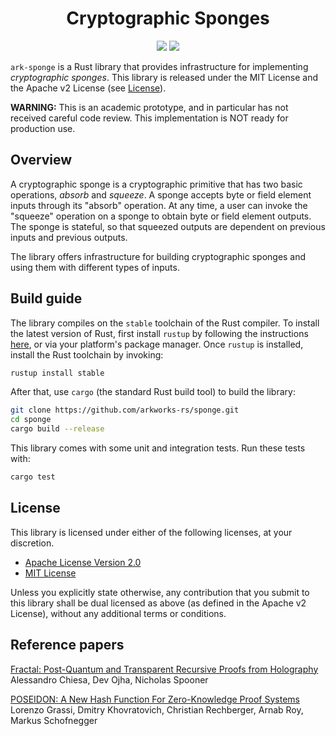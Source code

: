<h1 align="center">Cryptographic Sponges</h1>

<p align="center">
    <a href="https://github.com/arkworks-rs/sponge/blob/master/LICENSE-APACHE">
        <img src="https://img.shields.io/badge/license-APACHE-blue.svg"></a>
    <a href="https://github.com/arkworks-rs/sponge/blob/master/LICENSE-MIT">
        <img src="https://img.shields.io/badge/license-MIT-blue.svg"></a>
</p>

`ark-sponge` is a Rust library that provides infrastructure for implementing 
*cryptographic sponges*. This library is released under the MIT License
and the Apache v2 License (see [License](#license)).

**WARNING:** This is an academic prototype, and in particular has not received careful code review.
This implementation is NOT ready for production use.

## Overview

A cryptographic sponge is a cryptographic primitive that has two basic operations, *absorb* and *squeeze*. A sponge
accepts byte or field element inputs through its "absorb" operation. At any time, a user can invoke the "squeeze" operation on a sponge to obtain byte or field
element outputs. The sponge is stateful, so that squeezed outputs are dependent on previous inputs and previous outputs.

The library offers infrastructure for building cryptographic sponges and using them with different types of inputs.
## Build guide

The library compiles on the `stable` toolchain of the Rust compiler. To install the latest version
of Rust, first install `rustup` by following the instructions [here](https://rustup.rs/), or via
your platform's package manager. Once `rustup` is installed, install the Rust toolchain by invoking:
```bash
rustup install stable
```

After that, use `cargo` (the standard Rust build tool) to build the library:
```bash
git clone https://github.com/arkworks-rs/sponge.git
cd sponge 
cargo build --release
```

This library comes with some unit and integration tests. Run these tests with:
```bash
cargo test
```

## License

This library is licensed under either of the following licenses, at your discretion.

 * [Apache License Version 2.0](LICENSE-APACHE)
 * [MIT License](LICENSE-MIT)

Unless you explicitly state otherwise, any contribution that you submit to this library shall be
dual licensed as above (as defined in the Apache v2 License), without any additional terms or
conditions.

## Reference papers

[Fractal: Post-Quantum and Transparent Recursive Proofs from Holography][cos20]     
Alessandro Chiesa, Dev Ojha, Nicholas Spooner     

[POSEIDON: A New Hash Function For Zero-Knowledge Proof Systems][gkrrs19]
Lorenzo Grassi, Dmitry Khovratovich, Christian Rechberger, Arnab Roy, Markus Schofnegger

[cos20]: https://eprint.iacr.org/2019/1076
[gkrrs19]: https://eprint.iacr.org/2019/458
